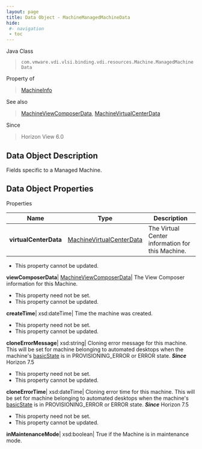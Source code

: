 ```yaml
---
layout: page
title: Data Object - MachineManagedMachineData
hide:
 #- navigation
 - toc
---
```






Java Class  
> `com.vmware.vdi.vlsi.binding.vdi.resources.Machine.ManagedMachineData`

Property of  
> [MachineInfo](vdi.resources.Machine.MachineInfo.md#field_detail)

See also  
> [MachineViewComposerData](vdi.resources.Machine.ViewComposerData.md), [MachineVirtualCenterData](vdi.resources.Machine.VirtualCenterData.md)

Since  
> Horizon View 6.0


## Data Object Description 

Fields specific to a Managed Machine. 

## Data Object Properties

Properties

Name |  Type |  Description   
---|---|---  
**virtualCenterData**| [MachineVirtualCenterData](vdi.resources.Machine.VirtualCenterData.md)|  The Virtual Center information for this Machine.   


* This property cannot be updated.

  
**viewComposerData**| [MachineViewComposerData](vdi.resources.Machine.ViewComposerData.md)|  The View Composer information for this Machine.   


* This property need not be set.
* This property cannot be updated.

  
**createTime**|  xsd:dateTime|  Time the machine was created.   


* This property need not be set.
* This property cannot be updated.

  
**cloneErrorMessage**|  xsd:string|  Cloning error message for this machine. This will be set for machine belonging to automated desktops when the machine's [basicState](vdi.resources.Machine.MachineBase.md#basicState) is in PROVISIONING_ERROR or ERROR state.  **_Since_** Horizon 7.5  


* This property need not be set.
* This property cannot be updated.

  
**cloneErrorTime**|  xsd:dateTime|  Cloning error time for this machine. This will be set for machine belonging to automated desktops when the machine's [basicState](vdi.resources.Machine.MachineBase.md#basicState) is in PROVISIONING_ERROR or ERROR state.  **_Since_** Horizon 7.5  


* This property need not be set.
* This property cannot be updated.

  
**inMaintenanceMode**|  xsd:boolean|  True if the Machine is in maintenance mode.   
  
  
  
 
  
  
